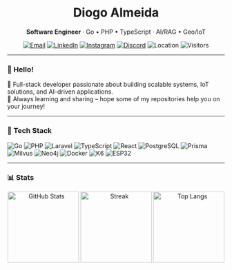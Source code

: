 <!--
  Profile README — Diogo Almeida (@diogoX451)
  Clean + modern layout with dark/light aware images.
-->

<h1 align="center">Diogo Almeida</h1>
<p align="center">
  <b>Software Engineer</b> · Go • PHP • TypeScript · AI/RAG • Geo/IoT
</p>

<p align="center">
  <a href="mailto:diogosgn@gmail.com"><img alt="Email" src="https://img.shields.io/badge/Email-diogosgn%40gmail.com-555?style=flat&logo=gmail"></a>
  <a href="https://www.linkedin.com/in/diogo-almeida-3973541b1/"><img alt="LinkedIn" src="https://img.shields.io/badge/LinkedIn-Diogo%20Almeida-0A66C2?style=flat&logo=linkedin&logoColor=white"></a>
  <a href="https://instagram.com/diogoreisalmeida07"><img alt="Instagram" src="https://img.shields.io/badge/Instagram-@diogoreisalmeida07-E4405F?style=flat&logo=instagram&logoColor=white"></a>
  <a href="https://discord.gg/cPaueWy8TP"><img alt="Discord" src="https://img.shields.io/badge/Discord-Join-5865F2?style=flat&logo=discord&logoColor=white"></a>
  <img alt="Location" src="https://img.shields.io/badge/BR-Goi%C3%A1s-00875A?style=flat&logo=google-maps&logoColor=white">
  <img alt="Visitors" src="https://komarev.com/ghpvc/?username=diogoX451&style=flat&label=visits">
</p>

---

### 👋 Hello!
🎯 Full-stack developer passionate about building scalable systems, IoT solutions, and AI-driven applications.  
🚀 Always learning and sharing – hope some of my repositories help you on your journey!  

---

### 🧰 Tech Stack
<p align="left">
  <img alt="Go" src="https://img.shields.io/badge/Go-00ADD8?logo=go&logoColor=white">
  <img alt="PHP" src="https://img.shields.io/badge/PHP-777BB4?logo=php&logoColor=white">
  <img alt="Laravel" src="https://img.shields.io/badge/Laravel-FF2D20?logo=laravel&logoColor=white">
  <img alt="TypeScript" src="https://img.shields.io/badge/TypeScript-3178C6?logo=typescript&logoColor=white">
  <img alt="React" src="https://img.shields.io/badge/React-20232A?logo=react&logoColor=61DAFB">
  <img alt="PostgreSQL" src="https://img.shields.io/badge/PostgreSQL-4169E1?logo=postgresql&logoColor=white">
  <img alt="Prisma" src="https://img.shields.io/badge/Prisma-2D3748?logo=prisma&logoColor=white">
  <img alt="Milvus" src="https://img.shields.io/badge/Milvus-00BFA5?logo=milvus&logoColor=white">
  <img alt="Neo4j" src="https://img.shields.io/badge/Neo4j-018BFF?logo=neo4j&logoColor=white">
  <img alt="Docker" src="https://img.shields.io/badge/Docker-2496ED?logo=docker&logoColor=white">
  <img alt="K6" src="https://img.shields.io/badge/k6-7D64FF?logo=k6&logoColor=white">
  <img alt="ESP32" src="https://img.shields.io/badge/ESP32-000000?logo=espressif&logoColor=white">
</p>

---

### 📊 Stats
<div align="center">

<picture>
  <source 
    srcset="https://github-readme-stats.vercel.app/api?username=diogoX451&show_icons=true&theme=radical&include_all_commits=true&count_private=true"
    media="(prefers-color-scheme: dark)" />
  <source 
    srcset="https://github-readme-stats.vercel.app/api?username=diogoX451&show_icons=true&theme=default&include_all_commits=true&count_private=true"
    media="(prefers-color-scheme: light), (prefers-color-scheme: no-preference)" />
  <img height="165" alt="GitHub Stats" src="https://github-readme-stats.vercel.app/api?username=diogoX451&show_icons=true" />
</picture>

<picture>
  <source 
    srcset="https://github-readme-streak-stats.herokuapp.com/?user=diogoX451&theme=radical"
    media="(prefers-color-scheme: dark)" />
  <source 
    srcset="https://github-readme-streak-stats.herokuapp.com/?user=diogoX451&theme=default"
    media="(prefers-color-scheme: light), (prefers-color-scheme: no-preference)" />
  <img height="165" alt="Streak" src="https://github-readme-streak-stats.herokuapp.com/?user=diogoX451" />
</picture>

<picture>
  <source 
    srcset="https://github-readme-stats.vercel.app/api/top-langs/?username=diogoX451&layout=compact&langs_count=8&theme=radical"
    media="(prefers-color-scheme: dark)" />
  <source 
    srcset="https://github-readme-stats.vercel.app/api/top-langs/?username=diogoX451&layout=compact&langs_count=8&theme=default"
    media="(prefers-color-scheme: light), (prefers-color-scheme: no-preference)" />
  <img height="165" alt="Top Langs" src="https://github-readme-stats.vercel.app/api/top-langs/?username=diogoX451&layout=compact&langs_count=8" />
</picture>

</div>
